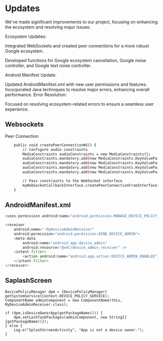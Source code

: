 # Updates

We've made significant improvements to our project, focusing on enhancing the ecosystem and resolving major issues:

Ecosystem Updates:

Integrated WebSockets and created peer connections for a more robust Google ecosystem.

Developed functions for Google ecosystem cancellation, Google noise controller, and Google text noise controller.

Android Manifest Update:

Updated AndroidManifest.xml with new user permissions and features.
Incorporated Java techniques to resolve major errors, enhancing overall performance.
Error Resolution:

Focused on resolving ecosystem-related errors to ensure a seamless user experience.


## Websockets

Peer Connection
```bash
    public void createPeerConnectionWS() {
        // Configure audio constraints
        MediaConstraints audioConstraints = new MediaConstraints();
        audioConstraints.mandatory.add(new MediaConstraints.KeyValuePair("googEchoCancellation", "true"));
        audioConstraints.mandatory.add(new MediaConstraints.KeyValuePair("googNoiseSuppression", "true"));
        audioConstraints.mandatory.add(new MediaConstraints.KeyValuePair("googAutoGainControl", "true"));
        audioConstraints.mandatory.add(new MediaConstraints.KeyValuePair("googTypingNoiseDetection", "true"));

        // Pass constraints to the WebSocket interface
        myWebSocketCallbackInterface.createPeerConnectionFromInterface(audioConstraints);
    }

```

## AndroidManifest.xml

```python
<uses-permission android:name="android.permission.MANAGE_DEVICE_POLICY_LOCK_TASK" />

<receiver
    android:name=".MyDeviceAdminReceiver"
    android:permission="android.permission.BIND_DEVICE_ADMIN">
    <meta-data
        android:name="android.app.device_admin"
        android:resource="@xml/device_admin_receiver" />
    <intent-filter>
        <action android:name="android.app.action.DEVICE_ADMIN_ENABLED" />
    </intent-filter>
</receiver>

```

## SaplashScreen

```
DevicePolicyManager dpm = (DevicePolicyManager) getSystemService(Context.DEVICE_POLICY_SERVICE);
ComponentName adminComponent = new ComponentName(this, MyDeviceAdminReceiver.class);

if (dpm.isDeviceOwnerApp(getPackageName())) {
    dpm.setLockTaskPackages(adminComponent, new String[]{getPackageName()});
} else {
    Log.e("SplashScreenActivity", "App is not a device owner.");
}
```
